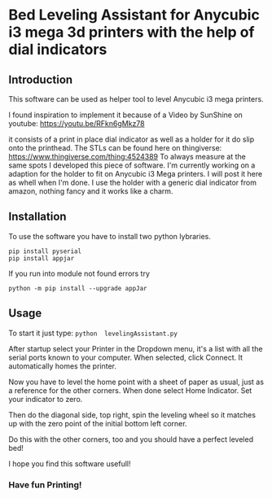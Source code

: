 # Bed Leveling Assistant for Anycubic i3 mega 3d printers with the help of dial indicators

## Introduction
This software can be used as helper tool to level Anycubic i3 mega printers. 

I found inspiration to implement it because of a Video by SunShine on youtube: https://youtu.be/RFkn6gMkz78

it consists of a print in place dial indicator as well as a holder for it do slip onto the printhead.
The STLs can be found here on thingiverse: https://www.thingiverse.com/thing:4524389
To always measure at the same spots I developed this piece of software. 
I'm currently working on a adaption for the holder to fit on Anycubic i3 Mega printers. I will post it here as whell when I'm done.
I use the holder with a generic dial indicator from amazon, nothing fancy and it works like a charm. 



## Installation
To use the software you have to install two python lybraries.
```
pip install pyserial
pip install appjar
```

If you run into module not found errors try 

`python -m pip install --upgrade appJar`

## Usage
To start it just type:
`python  levelingAssistant.py`

After startup select your Printer in the Dropdown menu, it's a list with all the serial ports known to your computer. 
When selected, click Connect. It automatically homes the printer.

Now you have to level the home point with a sheet of paper as usual, just as a reference for the other corners. 
When done select Home Indicator.
Set your indicator to zero. 

Then do the diagonal side, top right, spin the leveling wheel so it matches up with the zero point of the initial bottom left corner. 

Do this with the other corners, too and you should have a perfect leveled bed!


I hope you find this software usefull!

### Have fun Printing! 


